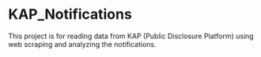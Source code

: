 # KAP_Notifications
This project is for reading data from KAP (Public Disclosure Platform) using web scraping and analyzing the notifications.
